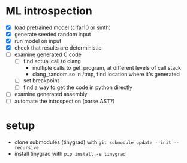 # ML introspection

- [x] load pretrained model (cifar10 or smth)
- [x] generate seeded random input
- [x] run model on input
- [x] check that results are deterministic
- [ ] examine generated C code
    - [ ] find actual call to clang
        - multiple calls to get_program, at different levels of call stack
        - clang_random.so in /tmp, find location where it's generated
    - [ ] set breakpoint
    - [ ] find a way to get the code in python directly
- [ ] examine generated assembly
- [ ] automate the introspection (parse AST?)

# setup

- clone submodules (tinygrad) with `git submodule update --init --recursive`
- install tinygrad with `pip install -e tinygrad`